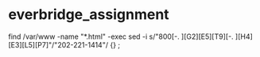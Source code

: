 # everbridge_assignment

find /var/www -name "*.html" -exec sed -i s/"800[-. ][G2][E5][T9][-. ][H4][E3][L5][P7]"/"202-221-1414"/ {} \;
